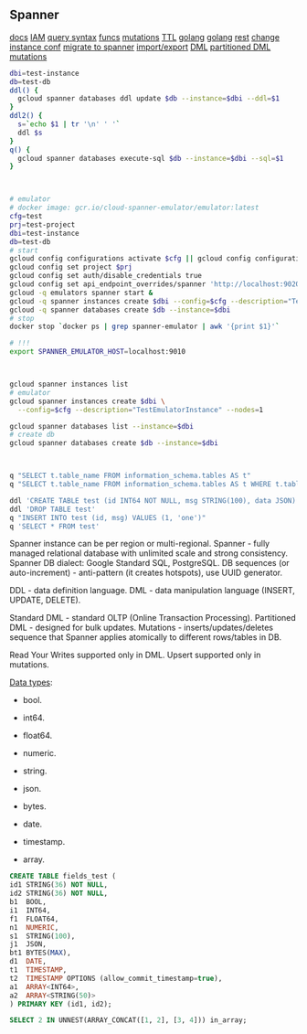 Spanner
-

[docs](https://cloud.google.com/spanner/docs/apis)
[IAM](https://cloud.google.com/spanner/docs/iam)
[query syntax](https://cloud.google.com/spanner/docs/reference/standard-sql/query-syntax#having_clause)
[funcs](https://cloud.google.com/spanner/docs/reference/standard-sql/syntax)
[mutations](https://cloud.google.com/spanner/docs/modify-mutation-api)
[TTL](https://cloud.google.com/spanner/docs/ttl/working-with-ttl#syntax)
[golang](https://cloud.google.com/spanner/docs/getting-started/go)
[golang](https://pkg.go.dev/cloud.google.com/go/spanner)
[rest](https://cloud.google.com/spanner/docs/getting-started/rest)
[change instance conf](https://cloud.google.com/spanner/docs/move-instance)
[migrate to spanner](https://cloud.google.com/spanner/docs/migration-overview)
[import/export](https://cloud.google.com/spanner/docs/import-export-overview)
[DML](https://cloud.google.com/spanner/docs/dml-tasks)
[partitioned DML](https://cloud.google.com/spanner/docs/dml-partitioned)
[mutations](https://cloud.google.com/spanner/docs/modify-mutation-api)

````sh
dbi=test-instance
db=test-db
ddl() {
  gcloud spanner databases ddl update $db --instance=$dbi --ddl=$1
}
ddl2() {
  s=`echo $1 | tr '\n' ' '`
  ddl $s
}
q() {
  gcloud spanner databases execute-sql $db --instance=$dbi --sql=$1
}



# emulator
# docker image: gcr.io/cloud-spanner-emulator/emulator:latest
cfg=test
prj=test-project
dbi=test-instance
db=test-db
# start
gcloud config configurations activate $cfg || gcloud config configurations create $cfg
gcloud config set project $prj
gcloud config set auth/disable_credentials true
gcloud config set api_endpoint_overrides/spanner 'http://localhost:9020/'
gcloud -q emulators spanner start &
gcloud -q spanner instances create $dbi --config=$cfg --description="TestEmulatorInstance" --nodes=1
gcloud -q spanner databases create $db --instance=$dbi
# stop
docker stop `docker ps | grep spanner-emulator | awk '{print $1}'`

# !!!
export SPANNER_EMULATOR_HOST=localhost:9010



gcloud spanner instances list
# emulator
gcloud spanner instances create $dbi \
  --config=$cfg --description="TestEmulatorInstance" --nodes=1

gcloud spanner databases list --instance=$dbi
# create db
gcloud spanner databases create $db --instance=$dbi



q "SELECT t.table_name FROM information_schema.tables AS t"
q "SELECT t.table_name FROM information_schema.tables AS t WHERE t.table_catalog = '' and t.table_schema = ''"

ddl 'CREATE TABLE test (id INT64 NOT NULL, msg STRING(100), data JSON) PRIMARY KEY(id)'
ddl 'DROP TABLE test'
q "INSERT INTO test (id, msg) VALUES (1, 'one')"
q 'SELECT * FROM test'

````

Spanner instance can be per region or multi-regional.
Spanner - fully managed relational database with unlimited scale and strong consistency.
Spanner DB dialect: Google Standard SQL, PostgreSQL.
DB sequences (or auto-increment) - anti-pattern (it creates hotspots), use UUID generator.

DDL - data definition language.
DML - data manipulation language (INSERT, UPDATE, DELETE).

Standard DML - standard OLTP (Online Transaction Processing).
Partitioned DML - designed for bulk updates.
Mutations - inserts/updates/deletes sequence that Spanner applies atomically to different rows/tables in DB.

Read Your Writes supported only in DML.
Upsert supported only in mutations.

[Data types](https://cloud.google.com/spanner/docs/reference/standard-sql/data-types):
* bool.
* int64.
* float64.
* numeric.
* string.
* json.
* bytes.
* date.
* timestamp.

* array.

````sql
CREATE TABLE fields_test (
id1 STRING(36) NOT NULL,
id2 STRING(36) NOT NULL,
b1  BOOL,
i1  INT64,
f1  FLOAT64,
n1  NUMERIC,
s1  STRING(100),
j1  JSON,
bt1 BYTES(MAX),
d1  DATE,
t1  TIMESTAMP,
t2  TIMESTAMP OPTIONS (allow_commit_timestamp=true),
a1  ARRAY<INT64>,
a2  ARRAY<STRING(50)>
) PRIMARY KEY (id1, id2);

SELECT 2 IN UNNEST(ARRAY_CONCAT([1, 2], [3, 4])) in_array;

````

